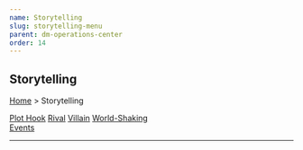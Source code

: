 ```yaml
---
name: Storytelling
slug: storytelling-menu
parent: dm-operations-center
order: 14
---
```

## Storytelling
[Home](dm-operations-center) > Storytelling

<div class="menu-container">
    <a href="plot-hook">Plot Hook</a>
    <a href="rival">Rival</a>
    <a href="villain">Villain</a>
    <a href="world-shaking-events">World-Shaking<br/> Events</a>
    <a href="."></a>
    <a href="."></a>
    <a href="."></a>
    <a href="."></a>
    <a href="."></a>
    <a href="."></a>
    <a href="."></a>
    <a href="."></a>
    <a href="."></a>
    <a href="."></a>
    <a href="."></a>
</div>
<hr/>